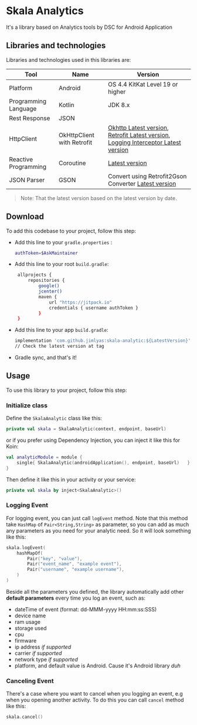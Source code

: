 # Skala Analytics
It's a library based on Analytics tools by DSC for Android Application

## Libraries and technologies
Libraries and technologies used in this libraries are: 

|  Tool  |  Name  |  Version  |
| ------ | ------ | ------ |
|Platform|Android|OS 4.4 KitKat Level 19 or higher|
|Programming Language| Kotlin|JDK 8.x|
|Rest Response|JSON||
|HttpClient|  OkHttpClient with Retrofit|[Okhttp Latest version](https://github.com/square/okhttp), [Retrofit Latest version](https://github.com/square/retrofit), [Logging Interceptor Latest version](https://github.com/square/okhttp/tree/master/okhttp-logging-interceptor)|
|Reactive Programming|Coroutine|[Latest version](https://github.com/Kotlin/kotlinx.coroutines)|
|JSON Parser|GSON|Convert using Retrofit2Gson Converter [Latest version](https://github.com/square/retrofit/tree/master/retrofit-converters/gson)|
>  Note: That the latest version based on the latest version by date.

## Download
To add this codebase to your  project, follow this step:
 - Add this line to your `gradle.properties` :

   ```sh
   authToken=$AskMaintainer
   ```
 - Add this line to your root `build.gradle`: 

   ```sh
    allprojects {
        repositories {
            google()
            jcenter()
            maven {
                url "https://jitpack.io"
                credentials { username authToken }
            }
    }
   ```
 - Add this line to your app `build.gradle`:
   ```sh
   implementation 'com.github.jimlyas:skala-analytic:${LatestVersion}'
   // Check the latest version at tag
   ```
 - Gradle sync, and that's it!

## Usage
To use this library to your  project, follow this step:
### Initialize class
Define the `SkalaAnalytic` class like this:
```kotlin
private val skala = SkalaAnalytic(context, endpoint, baseUrl)
```

or if you prefer using Dependency Injection, you can inject it like this for Koin:
```kotlin
val analyticModule = module {
    single{ SkalaAnalytic(androidApplication(), endpoint, baseUrl)   }
}
```
Then define it like this in your activity or your service:
```kotlin
private val skala by inject<SkalaAnalytic>()
```

### Logging Event
For logging event, you can just call `logEvent` method. Note that this method take `HashMap` of `Pair<String,String>` as parameter, so you can add as much any parameters as you need for your analytic need. So it will look something like this:
```kotlin
skala.logEvent(
    hashMapOf(
        Pair("key", "value"),
        Pair("event_name", "example event"),
        Pair("username", "example username"),
    )
)
```
 Beside all the parameters you defined, the library automatically add other **default parameters** every time you log an event, such as:
- dateTime of event (format: dd-MMM-yyyy HH:mm:ss:SSS)
- device name
- ram usage
- storage used
- cpu
- firmware
- ip address *if supported*
- carrier *if supported*
- network type *if supported*
- platform, and default value is Android. Cause it's Android library *duh*

### Canceling Event
There's a case where you want to cancel when you logging an event, e.g when you opening another activity. To do this you can call `cancel` method like this:
```kotlin
skala.cancel()
```